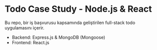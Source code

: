 # Todo Case Study - Node.js & React

Bu repo, bir iş başvurusu kapsamında geliştirilen full-stack todo uygulamasını içerir.

- Backend: Express.js & MongoDB (Mongoose)
- Frontend: React.js
